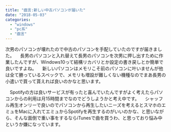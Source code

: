 ```yaml
---
title: "戯言:新しい中古パソコンが届いた"
date: "2018-05-03"
categories: 
  - "windows"
  - "pc系"
  - "戯言"
---
```


次男のパソコンが壊れたので中古のパソコンを手配していたのですが届きました。 　長男のパソコンと入れ替えて長男のパソコンを次男に押し出すために作業したんですが、Windows10って結構リカバリとか設定の書き戻しとか簡単で良いですよね。 　新しいパソコンはメモリこそ前のパソコンに叶いませんが他は全て勝っているスペックで、メモリも増設が難しくない機種なのでまあ長男の小遣いで買って貰えれば良いのかなと思います。

　Spotifyの方は良いサービスが有ったと喜んでいたんですがよく考えたらパソコンからの利用は月15時間までなのでどうしようかと考え中です。 　シャッフル再生オンリーで良いのでパソコンから再生したいニーズを考えるとスマホのエミュをMacに入れてエミュからSpotifyを再生するのがいいのかな、と思いながら、そんな面倒で重い事をするならiTunesで曲を買うわ、と思っており悩み中というか嫌になっています。
